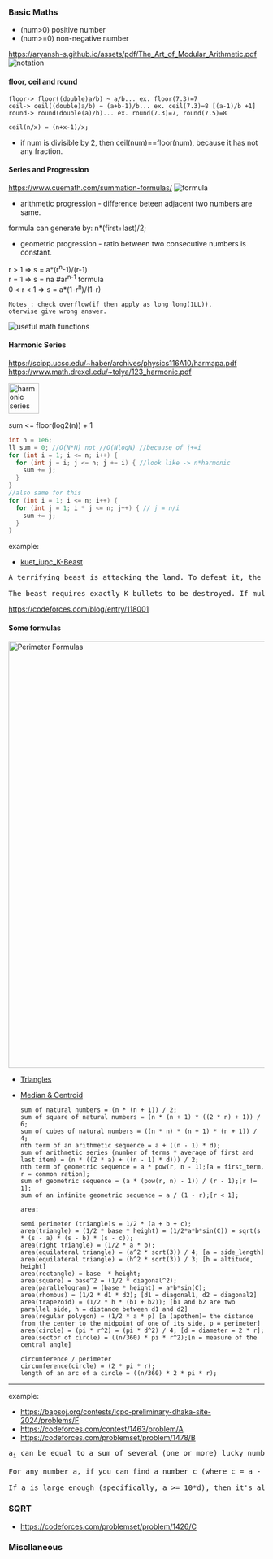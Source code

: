 ### Basic Maths

- (num>0) positive number
- (num>=0) non-negative number

https://aryansh-s.github.io/assets/pdf/The_Art_of_Modular_Arithmetic.pdf
![notation](https://i.ibb.co.com/3ND4tTj/IMG-0043.jpg)

#### floor, ceil and round

    floor-> floor((double)a/b) ~ a/b... ex. floor(7.3)=7
    ceil-> ceil((double)a/b) ~ (a+b-1)/b... ex. ceil(7.3)=8 [(a-1)/b +1]
    round-> round(double(a)/b)... ex. round(7.3)=7, round(7.5)=8

    ceil(n/x) = (n+x-1)/x;

- if num is divisible by 2, then ceil(num)==floor(num), because it has not any fraction.

#### Series and Progression

https://www.cuemath.com/summation-formulas/
![formula](https://d138zd1ktt9iqe.cloudfront.net/media/seo_landing_files/correction-1718966351.jpg)

- arithmetic progression - difference beteen adjacent two numbers are same.

formula can generate by: n\*(first+last)/2;

- geometric progression - ratio between two consecutive numbers is constant.

r > 1 => s = a*(r<sup>n</sup>-1)/(r-1) <br>
r = 1 => s = na #ar<sup>n-1</sup> formula <br>
0 < r < 1 => s = a*(1-r<sup>n</sup>)/(1-r) <br>

<code>Notes : check overflow(if then apply as long long(1LL)), oterwise give wrong answer.
</code>

![useful math functions](https://miro.medium.com/v2/resize:fit:1023/1*gQ6RMxhKkPauq92rqFv9-Q.jpeg)

#### Harmonic Series

https://scipp.ucsc.edu/~haber/archives/physics116A10/harmapa.pdf
https://www.math.drexel.edu/~tolya/123_harmonic.pdf

<img src="https://steemitimages.com/640x0/http://i.imgur.com/vifeHmZ.png" alt="harmonic series" style="height: 60px;">

sum <= floor(log2(n)) + 1

```cpp
int n = 1e6;
ll sum = 0; //O(N*N) not //O(NlogN) //because of j+=i
for (int i = 1; i <= n; i++) {
  for (int j = i; j <= n; j += i) { //look like -> n*harmonic
    sum += j;
  }
}
//also same for this
for (int i = 1; i <= n; i++) {
  for (int j = 1; i * j <= n; j++) { // j = n/i
    sum += j;
  }
}
```

example:

- [kuet_iupc_K-Beast](https://drive.google.com/file/d/1grOQsUBx4PWC9-tIAFXF62PmEvckOji0/view)

<pre>
A terrifying beast is attacking the land. To defeat it, the king has deployed N shooters, each firing bullets at their own steady pace. The ith shooter fires a bullet every ith minute.

The beast requires exactly K bullets to be destroyed. If multiple shooters fire at the same minute, all bullets count toward the total. Your task is to determine the exact minute when the beast is destroyed.
</pre>

https://codeforces.com/blog/entry/118001

#### Some formulas

<img src="https://d138zd1ktt9iqe.cloudfront.net/media/seo_landing_files/perimeter-formulas-1622782913.png" alt="Perimeter Formulas" height="839">

- [Triangles](https://www.cuemath.com/geometry/triangles/)
- [Median & Centroid](https://www.khanacademy.org/math/geometry-home/triangle-properties/medians-centroids/v/triangle-medians-and-centroids)

      sum of natural numbers = (n * (n + 1)) / 2;
      sum of square of natural numbers = (n * (n + 1) * ((2 * n) + 1)) / 6;
      sum of cubes of natural numbers = ((n * n) * (n + 1) * (n + 1)) / 4;
      nth term of an arithmetic sequence = a + ((n - 1) * d);
      sum of arithmetic series (number of terms * average of first and last item) = (n * ((2 * a) + ((n - 1) * d))) / 2;
      nth term of geometric sequence = a * pow(r, n - 1);[a = first_term, r = common ration];
      sum of geometric sequence = (a * (pow(r, n) - 1)) / (r - 1);[r != 1];
      sum of an infinite geometric sequence = a / (1 - r);[r < 1];

      area:

      semi perimeter (triangle)s = 1/2 * (a + b + c);
      area(triangle) = (1/2 * base * height) = (1/2*a*b*sin(C)) = sqrt(s * (s - a) * (s - b) * (s - c));
      area(right triangle) = (1/2 * a * b);
      area(equilateral triangle) = (a^2 * sqrt(3)) / 4; [a = side_length]
      area(equilateral triangle) = (h^2 * sqrt(3)) / 3; [h = altitude, height]
      area(rectangle) = base  * height;
      area(square) = base^2 = (1/2 * diagonal^2);
      area(parallelogram) = (base * height) = a*b*sin(C);
      area(rhombus) = (1/2 * d1 * d2); [d1 = diagonal1, d2 = diagonal2]
      area(trapezoid) = (1/2 * h * (b1 + b2)); [b1 and b2 are two parallel side, h = distance between d1 and d2]
      area(regular polygon) = (1/2 * a * p) [a (apothem)= the distance from the center to the midpoint of one of its side, p = perimeter]
      area(circle) = (pi * r^2) = (pi * d^2) / 4; [d = diameter = 2 * r];
      area(sector of circle) = ((n/360) * pi * r^2);[n = measure of the central angle]

      circumference / perimeter
      circumference(circle) = (2 * pi * r);
      length of an arc of a circle = ((n/360) * 2 * pi * r);

---

example:

- https://bapsoj.org/contests/icpc-preliminary-dhaka-site-2024/problems/F
- https://codeforces.com/contest/1463/problem/A
- https://codeforces.com/problemset/problem/1478/B

<pre>
a<sub>i</sub> can be equal to a sum of several (one or more) lucky numbers.

For any number a, if you can find a number c (where c = a - k*d for some k) such that c is non-negative and contains the digit d, then a can be written as c + k*d (where k*d is part of the sum and c contains the digit d). Thus, the solution checks all possible c values by repeatedly subtracting d from a until c becomes non-positive, and for each c, it checks if any of its digits is d.

If a is large enough (specifically, a >= 10*d), then it's always possible to express a as the sum of numbers where at least one contains the digit d. This is because for a >= 10*d, we can always find a number between a - 10*d and a that contains the digit d in its tens or units place.
</pre>

### SQRT

- https://codeforces.com/problemset/problem/1426/C

### Miscllaneous
